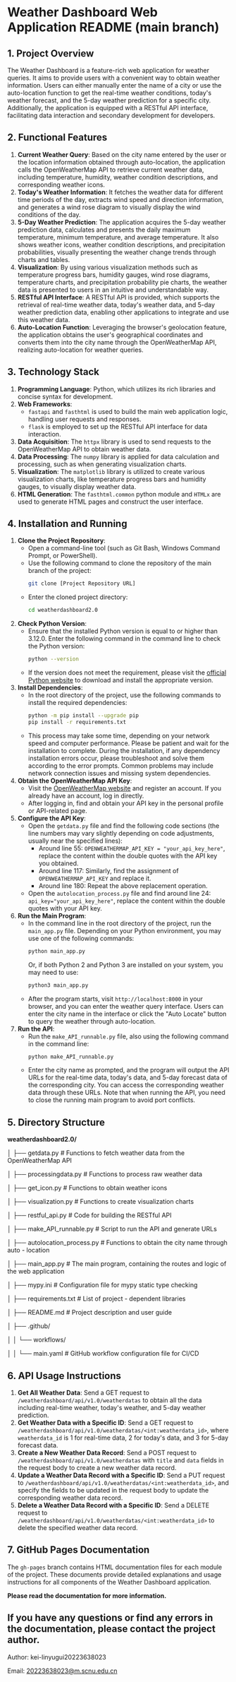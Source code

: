 # Weather Dashboard Web Application README (main branch)

## 1. Project Overview
The Weather Dashboard is a feature-rich web application for weather queries. It aims to provide users with a convenient way to obtain weather information. Users can either manually enter the name of a city or use the auto-location function to get the real-time weather conditions, today's weather forecast, and the 5-day weather prediction for a specific city. Additionally, the application is equipped with a RESTful API interface, facilitating data interaction and secondary development for developers.

## 2. Functional Features
1. **Current Weather Query**: Based on the city name entered by the user or the location information obtained through auto-location, the application calls the OpenWeatherMap API to retrieve current weather data, including temperature, humidity, weather condition descriptions, and corresponding weather icons.
2. **Today's Weather Information**: It fetches the weather data for different time periods of the day, extracts wind speed and direction information, and generates a wind rose diagram to visually display the wind conditions of the day.
3. **5-Day Weather Prediction**: The application acquires the 5-day weather prediction data, calculates and presents the daily maximum temperature, minimum temperature, and average temperature. It also shows weather icons, weather condition descriptions, and precipitation probabilities, visually presenting the weather change trends through charts and tables.
4. **Visualization**: By using various visualization methods such as temperature progress bars, humidity gauges, wind rose diagrams, temperature charts, and precipitation probability pie charts, the weather data is presented to users in an intuitive and understandable way.
5. **RESTful API Interface**: A RESTful API is provided, which supports the retrieval of real-time weather data, today's weather data, and 5-day weather prediction data, enabling other applications to integrate and use this weather data.
6. **Auto-Location Function**: Leveraging the browser's geolocation feature, the application obtains the user's geographical coordinates and converts them into the city name through the OpenWeatherMap API, realizing auto-location for weather queries.

## 3. Technology Stack
1. **Programming Language**: Python, which utilizes its rich libraries and concise syntax for development.
2. **Web Frameworks**:
    - `fastapi` and `fasthtml` is used to build the main web application logic, handling user requests and responses.
    - `flask` is employed to set up the RESTful API interface for data interaction.
3. **Data Acquisition**: The `httpx` library is used to send requests to the OpenWeatherMap API to obtain weather data.
4. **Data Processing**: The `numpy` library is applied for data calculation and processing, such as when generating visualization charts.
5. **Visualization**: The `matplotlib` library is utilized to create various visualization charts, like temperature progress bars and humidity gauges, to visually display weather data.
6. **HTML Generation**: The `fasthtml.common` python module and `HTMLx` are used to generate HTML pages and construct the user interface.

## 4. Installation and Running
1. **Clone the Project Repository**:
    - Open a command-line tool (such as Git Bash, Windows Command Prompt, or PowerShell).
    - Use the following command to clone the repository of the main branch of the project:
      ```bash
      git clone [Project Repository URL]
      ```
    - Enter the cloned project directory:
      ```bash
      cd weatherdashboard2.0
      ```
2. **Check Python Version**:
    - Ensure that the installed Python version is equal to or higher than 3.12.0. Enter the following command in the command line to check the Python version:
      ```bash
      python --version
      ```
    - If the version does not meet the requirement, please visit the [official Python website](https://www.python.org/downloads/) to download and install the appropriate version.
3. **Install Dependencies**:
    - In the root directory of the project, use the following commands to install the required dependencies:
      ```bash
      python -m pip install --upgrade pip
      pip install -r requirements.txt
      ```
    - This process may take some time, depending on your network speed and computer performance. Please be patient and wait for the installation to complete. During the installation, if any dependency installation errors occur, please troubleshoot and solve them according to the error prompts. Common problems may include network connection issues and missing system dependencies.
4. **Obtain the OpenWeatherMap API Key**:
    - Visit the [OpenWeatherMap website](https://openweathermap.org/) and register an account. If you already have an account, log in directly.
    - After logging in, find and obtain your API key in the personal profile or API-related page.
5. **Configure the API Key**:
    - Open the `getdata.py` file and find the following code sections (the line numbers may vary slightly depending on code adjustments, usually near the specified lines):
        - Around line 55: `OPENWEATHERMAP_API_KEY = "your_api_key_here"`, replace the content within the double quotes with the API key you obtained.
        - Around line 117: Similarly, find the assignment of `OPENWEATHERMAP_API_KEY` and replace it.
        - Around line 180: Repeat the above replacement operation.
    - Open the `autolocation_process.py` file and find around line 24: `api_key="your_api_key_here"`, replace the content within the double quotes with your API key.
6. **Run the Main Program**:
    - In the command line in the root directory of the project, run the `main_app.py` file. Depending on your Python environment, you may use one of the following commands:
      ```bash
      python main_app.py
      ```
      Or, if both Python 2 and Python 3 are installed on your system, you may need to use:
      ```bash
      python3 main_app.py
      ```
    - After the program starts, visit `http://localhost:8000` in your browser, and you can enter the weather query interface. Users can enter the city name in the interface or click the "Auto Locate" button to query the weather through auto-location.
7. **Run the API**:
    - Run the `make_API_runnable.py` file, also using the following command in the command line:
      ```bash
      python make_API_runnable.py
      ```
    - Enter the city name as prompted, and the program will output the API URLs for the real-time data, today's data, and 5-day forecast data of the corresponding city. You can access the corresponding weather data through these URLs. Note that when running the API, you need to close the running main program to avoid port conflicts.

## 5. Directory Structure
**weatherdashboard2.0/**

│ ├── getdata.py # Functions to fetch weather data from the OpenWeatherMap API

│ ├── processingdata.py # Functions to process raw weather data

│ ├── get_icon.py # Functions to obtain weather icons

│ ├── visualization.py # Functions to create visualization charts

│ ├── restful_api.py # Code for building the RESTful API

│ ├── make_API_runnable.py # Script to run the API and generate URLs

│ ├── autolocation_process.py # Functions to obtain the city name through auto - location

│ ├── main_app.py # The main program, containing the routes and logic of the web application

│ ├── mypy.ini # Configuration file for mypy static type checking

│ ├── requirements.txt # List of project - dependent libraries

│ ├── README.md # Project description and user guide 

│ ├── .github/

│ │ └── workflows/

│ │ └── main.yaml # GitHub workflow configuration file for CI/CD



## 6. API Usage Instructions
1. **Get All Weather Data**: Send a GET request to `/weatherdashboard/api/v1.0/weatherdatas` to obtain all the data including real-time weather, today's weather, and 5-day weather prediction.
2. **Get Weather Data with a Specific ID**: Send a GET request to `/weatherdashboard/api/v1.0/weatherdatas/<int:weatherdata_id>`, where `weatherdata_id` is 1 for real-time data, 2 for today's data, and 3 for 5-day forecast data.
3. **Create a New Weather Data Record**: Send a POST request to `/weatherdashboard/api/v1.0/weatherdatas` with `title` and `data` fields in the request body to create a new weather data record.
4. **Update a Weather Data Record with a Specific ID**: Send a PUT request to `/weatherdashboard/api/v1.0/weatherdatas/<int:weatherdata_id>`, and specify the fields to be updated in the request body to update the corresponding weather data record.
5. **Delete a Weather Data Record with a Specific ID**: Send a DELETE request to `/weatherdashboard/api/v1.0/weatherdatas/<int:weatherdata_id>` to delete the specified weather data record.


## 7. GitHub Pages Documentation

The `gh-pages` branch contains HTML documentation files for each module of the project. These documents provide detailed explanations and usage instructions for all components of the Weather Dashboard application.

**Please read the documentation for more information.**

## If you have any questions or find any errors in the documentation, please contact the project author.
Author: kei-linyugui20223638023

Email: 20223638023@m.scnu.edu.cn
